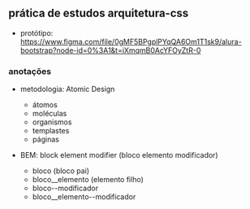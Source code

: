 ## prática de estudos arquitetura-css

- protótipo: https://www.figma.com/file/0gMF5BPgplPYqQA6Om1T1sk9/alura-bootstrap?node-id=0%3A1&t=iXmqmB0AcYFOyZtR-0

### anotações

- metodologia: Atomic Design 
    - átomos
    - moléculas 
    - organismos 
    - templastes 
    - páginas

- BEM: block element modifier (bloco elemento modificador) 
    - bloco (bloco pai)
    - bloco__elemento (elemento filho)
    - bloco--modificador
    - bloco__elemento--modificador